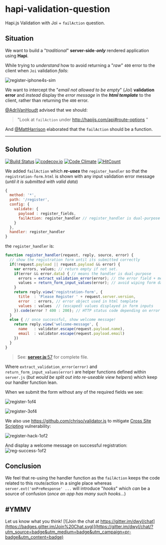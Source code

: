 # hapi-validation-question

Hapi.js Validation with Joi + `failAction` question.

## Situation

We want to build a "*traditional*" **server-side**-***only***
rendered application using **Hapi**.

While trying to *understand* how to avoid returning a "*raw*" `400`
error to the client when `Joi` validation *fails*:

![register-iphone4s-sim](https://cloud.githubusercontent.com/assets/194400/10234331/a863744a-688b-11e5-9eb8-5e41d0f570e2.png)

We want to intercept the "*email not allowed to be empty*" (*Joi*)
**validation error** and *instead* display the *error message*
in the ***html template*** to the client,
rather than returning the `400` error.

[@AdriVanHoudt](https://github.com/hapijs/joi/issues/725#issuecomment-144482794) advised that we should:
> "Look at `failAction` under http://hapijs.com/api#route-options "

And [@MattHarrison](https://github.com/hapijs/joi/issues/725#issuecomment-144867144) elaborated that the `failAction` should be a function.

---

## Solution

[![Build Status](https://travis-ci.org/nelsonic/hapi-validation-question.svg)](https://travis-ci.org/nelsonic/hapi-validation-question)
[![codecov.io](http://codecov.io/github/nelsonic/hapi-validation-question/coverage.svg?branch=master)](http://codecov.io/github/nelsonic/hapi-validation-question?branch=master)
[![Code Climate](https://codeclimate.com/github/nelsonic/hapi-validation-question/badges/gpa.svg)](https://codeclimate.com/github/nelsonic/hapi-validation-question)
[![HitCount](https://hitt.herokuapp.com/nelsonic/hapi-validation-question.svg)](https://github.com/nelsonic/hapi-validation-question)


We added `failAction` which ***re-uses*** the `register_handler`
so that the `registration-form.html` is shown with any input validation error message (*until it is submitted with valid data*)

```js
{
  method: '*',
  path: '/register',
  config: {
    validate: {
      payload : register_fields,
      failAction: register_handler // register_handler is dual-purpose (see below!)
    }
  },
  handler: register_handler
}
```

the `register_handler` is:

```js
function register_handler(request, reply, source, error) {
  // show the registration form until its submitted correctly
  if(!request.payload || request.payload && error) {
    var errors, values; // return empty if not set.
    if(error && error.data) { // means the handler is dual-purpose
      errors = extract_validation_error(error); // the error field + message
      values = return_form_input_values(error); // avoid wiping form data
    }
    return reply.view('registration-form', {
      title  : 'Please Register ' + request.server.version,
      error  : errors, // error object used in html template
      values : values  // (escaped) values displayed in form inputs
    }).code(error ? 400 : 200); // HTTP status code depending on error
  }
  else { // once successful, show welcome message!
    return reply.view('welcome-message', {
      name   : validator.escape(request.payload.name),
      email  : validator.escape(request.payload.email)
    })
  }
}
```
> See: [**server.js**:57](https://github.com/nelsonic/hapi-validation-question/blob/master/server.js#L57) for complete file.

Where `extract_validation_error(error)` and `return_form_input_values(error)`
are helper functions defined within `server.js` (*but would be split out into re-useable view helpers*) which keep our handler function lean.

When we submit the form without any of the required fields we see:

![register-1of4](https://cloud.githubusercontent.com/assets/194400/10266518/ce0c2ba6-6a61-11e5-89bc-4abf33b30f21.png)

![register-3of4](https://cloud.githubusercontent.com/assets/194400/10266523/680d1922-6a62-11e5-9533-3560a646dfd0.png)

We also use https://github.com/chriso/validator.js
to mitigate [Cross Site Scripting](https://en.wikipedia.org/wiki/Cross-site_scripting)
vulnerability:

![register-hack-1of2](https://cloud.githubusercontent.com/assets/194400/10267320/5dd3bad6-6a87-11e5-888b-f1e1dbbf9f39.png)

And display a welcome message on successful registration:
![reg-success-1of2](https://cloud.githubusercontent.com/assets/194400/10267355/c7d8a31e-6a88-11e5-8bf9-3bb148e2d870.png)

## Conclusion

We feel that re-using the handler function as the `failAction`
keeps the code related to this route/action in a single place
whereas `server.ext('onPreResponse' ...` will introduce "*hooks*"
which *can* be a source of confusion (*once an app has many such hooks...*)

## #YMMV

Let us know what you think! [![Join the chat at https://gitter.im/dwyl/chat](https://badges.gitter.im/Join%20Chat.svg)](https://gitter.im/dwyl/chat/?utm_source=badge&utm_medium=badge&utm_campaign=pr-badge&utm_content=badge)
